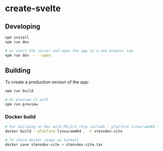 


# create-svelte



## Developing

```bash
npm install
npm run dev

# or start the server and open the app in a new browser tab
npm run dev -- --open
```

## Building

To create a production version of the app:

```bash
npm run build

# Or preview it with
npm run preview
```

### Docker build

```bash
# For building on Mac with M1/2/3 chip include --platform linux/amd64 to create an amd build
docker build --platform linux/amd64 . -t stensdev-site

# To store docker image as tarball 
docker save stensdev-site > stensdev-site.tar
```































